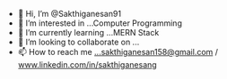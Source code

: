 - 👋 Hi, I’m @Sakthiganesan91
- 👀 I’m interested in ...Computer Programming
- 🌱 I’m currently learning ...MERN Stack
- 💞️ I’m looking to collaborate on ...
- 📫 How to reach me ...sakthiganesan158@gmail.com / www.linkedin.com/in/sakthiganesang

<!---
Sakthiganesan91/Sakthiganesan91 is a ✨ special ✨ repository because its `README.md` (this file) appears on your GitHub profile.
You can click the Preview link to take a look at your changes.
--->
